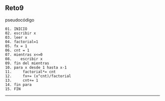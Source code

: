 **Reto9**
---
pseudocódigo

    01. INICIO 
    02. escribir x
    03. leer x
    04. factorial=1
    05. fx = 1
    06. cnt = 1
    07. mientras x<=0
    08.    escribir x
    09. fin del mientras
    10. para x desde 1 hasta x-1
    11.     factorial*= cnt 
    12.     fx+= (x^cnt)/factorial
    13.     cnt+= 1    
    14. fin para
    15. FIN
--- 
